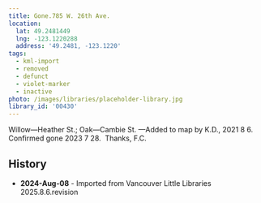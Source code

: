 ```yaml
---
title: Gone.785 W. 26th Ave.
location:
  lat: 49.2481449
  lng: -123.1220288
  address: '49.2481, -123.1220'
tags:
  - kml-import
  - removed
  - defunct
  - violet-marker
  - inactive
photo: /images/libraries/placeholder-library.jpg
library_id: '00430'
---
```

Willow—Heather St.; Oak—Cambie St.
—Added to map by K.D., 2021 8 6.
Confirmed gone 2023 7 28.  Thanks, F.C.

## History
- **2024-Aug-08** - Imported from Vancouver Little Libraries 2025.8.6.revision
